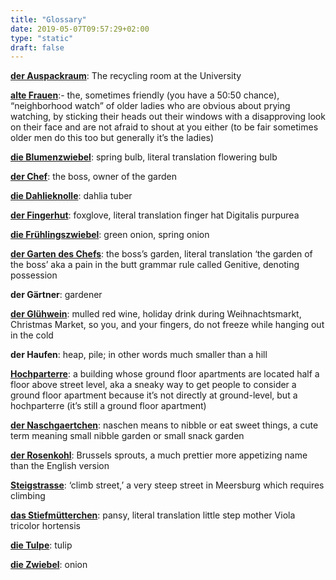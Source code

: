 ```yaml
---
title: "Glossary"
date: 2019-05-07T09:57:29+02:00
type: "static"
draft: false
---
```

[**der Auspackraum**](/posts/desktop-greenhouse): The recycling room at the University

[**alte Frauen**](/posts/farewell-balkongarten):- the, sometimes friendly (you have a 50:50 chance), “neighborhood watch” of older ladies who are obvious about prying watching, by sticking their heads out their windows with a disapproving look on their face and are not afraid to shout at you either (to be fair sometimes older men do this too but generally it’s the ladies)

[**die Blumenzwiebel**](/posts/learning-german): spring bulb, literal translation flowering bulb

[**der Chef**](/about): the boss, owner of the garden

[**die Dahlieknolle**](/posts/farewell-balkongarten): dahlia tuber

[**der Fingerhut**](/posts/learning-german): foxglove, literal translation finger hat Digitalis purpurea

[**die Frühlingszwiebel**](/posts/learning-german): green onion, spring onion

[**der Garten des Chefs**](/about): the boss’s garden, literal translation ‘the garden of the boss’ aka a pain in the butt grammar rule called Genitive, denoting possession

**der Gärtner**: gardener

[**der Glühwein**](/posts/learning-german): mulled red wine, holiday drink during Weihnachtsmarkt, Christmas Market, so you, and your fingers, do not freeze while hanging out in the cold

**der Haufen**: heap, pile; in other words much smaller than a hill

[**Hochparterre**](/posts/farewell-balkongarten): a building whose ground floor apartments are located half a floor above street level, aka a sneaky way to get people to consider a ground floor apartment because it’s not directly at ground-level, but a hochparterre (it’s still a ground floor apartment)

[**der Naschgaertchen**](/posts/farewell-balkongarten): naschen means to nibble or eat sweet things, a cute term meaning small nibble garden or small snack garden

[**der Rosenkohl**](/articles/garden-journal): Brussels sprouts, a much prettier more appetizing name than the English version

[**Steigstrasse**](/posts/learning-german): ‘climb street,’ a very steep street in Meersburg which requires climbing

[**das Stiefmütterchen**](/posts/learning-german): pansy, literal translation little step mother Viola tricolor hortensis

[**die Tulpe**](/posts/learning-german): tulip

[**die Zwiebel**](/posts/learning-german): onion
